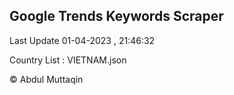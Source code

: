 

## Google Trends Keywords Scraper 
 
Last Update 01-04-2023 , 21:46:32

Country List :
VIETNAM.json



© Abdul Muttaqin 
